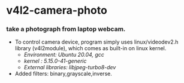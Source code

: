 # v4l2-camera-photo
### take a photograph from laptop webcam.

- To control camera device, program simply uses linux/videodev2.h library (v4l2module), which comes as built-in on linux kernel.
  - _Environment: Ubuntu 20.04, gcc_
  - _kernel  : 5.15.0-41-generic_
  - _External libraries: libjpeg-turbo8-dev_
- Added filters: binary,grayscale,inverse.
